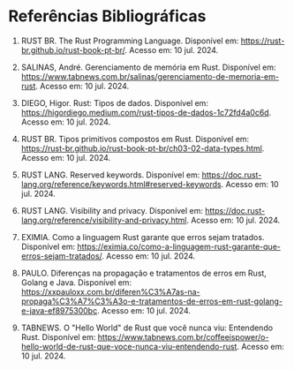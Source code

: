 # Referências Bibliográficas

1. RUST BR. The Rust Programming Language. Disponível em: https://rust-br.github.io/rust-book-pt-br/. Acesso em: 10 jul. 2024.

2. SALINAS, André. Gerenciamento de memória em Rust. Disponível em: https://www.tabnews.com.br/salinas/gerenciamento-de-memoria-em-rust. Acesso em: 10 jul. 2024.

3. DIEGO, Higor. Rust: Tipos de dados. Disponível em: https://higordiego.medium.com/rust-tipos-de-dados-1c72fd4a0c6d. Acesso em: 10 jul. 2024.

4. RUST BR. Tipos primitivos compostos em Rust. Disponível em: https://rust-br.github.io/rust-book-pt-br/ch03-02-data-types.html. Acesso em: 10 jul. 2024.

5. RUST LANG. Reserved keywords. Disponível em: https://doc.rust-lang.org/reference/keywords.html#reserved-keywords. Acesso em: 10 jul. 2024.

6. RUST LANG. Visibility and privacy. Disponível em: https://doc.rust-lang.org/reference/visibility-and-privacy.html. Acesso em: 10 jul. 2024.

7. EXIMIA. Como a linguagem Rust garante que erros sejam tratados. Disponível em: https://eximia.co/como-a-linguagem-rust-garante-que-erros-sejam-tratados/. Acesso em: 10 jul. 2024.

8. PAULO. Diferenças na propagação e tratamentos de erros em Rust, Golang e Java. Disponível em: https://xxpauloxx.com.br/diferen%C3%A7as-na-propaga%C3%A7%C3%A3o-e-tratamentos-de-erros-em-rust-golang-e-java-ef8975300bc. Acesso em: 10 jul. 2024.

10. TABNEWS. O "Hello World" de Rust que você nunca viu: Entendendo Rust. Disponível em: https://www.tabnews.com.br/coffeeispower/o-hello-world-de-rust-que-voce-nunca-viu-entendendo-rust. Acesso em: 10 jul. 2024.